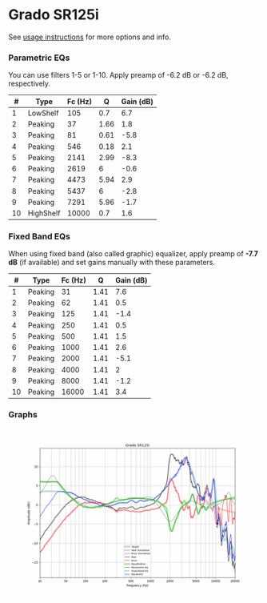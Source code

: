 # Grado SR125i
See [usage instructions](https://github.com/jaakkopasanen/AutoEq#usage) for more options and info.

### Parametric EQs
You can use filters 1-5 or 1-10. Apply preamp of -6.2 dB or -6.2 dB, respectively.

|   # | Type      |   Fc (Hz) |    Q |   Gain (dB) |
|-----|-----------|-----------|------|-------------|
|   1 | LowShelf  |       105 | 0.7  |         6.7 |
|   2 | Peaking   |        37 | 1.66 |         1.8 |
|   3 | Peaking   |        81 | 0.61 |        -5.8 |
|   4 | Peaking   |       546 | 0.18 |         2.1 |
|   5 | Peaking   |      2141 | 2.99 |        -8.3 |
|   6 | Peaking   |      2619 | 6    |        -0.6 |
|   7 | Peaking   |      4473 | 5.94 |         2.9 |
|   8 | Peaking   |      5437 | 6    |        -2.8 |
|   9 | Peaking   |      7291 | 5.96 |        -1.7 |
|  10 | HighShelf |     10000 | 0.7  |         1.6 |

### Fixed Band EQs
When using fixed band (also called graphic) equalizer, apply preamp of **-7.7 dB** (if available) and set gains manually with these parameters.

|   # | Type    |   Fc (Hz) |    Q |   Gain (dB) |
|-----|---------|-----------|------|-------------|
|   1 | Peaking |        31 | 1.41 |         7.6 |
|   2 | Peaking |        62 | 1.41 |         0.5 |
|   3 | Peaking |       125 | 1.41 |        -1.4 |
|   4 | Peaking |       250 | 1.41 |         0.5 |
|   5 | Peaking |       500 | 1.41 |         1.5 |
|   6 | Peaking |      1000 | 1.41 |         2.6 |
|   7 | Peaking |      2000 | 1.41 |        -5.1 |
|   8 | Peaking |      4000 | 1.41 |         2   |
|   9 | Peaking |      8000 | 1.41 |        -1.2 |
|  10 | Peaking |     16000 | 1.41 |         3.4 |

### Graphs
![](./Grado%20SR125i.png)
